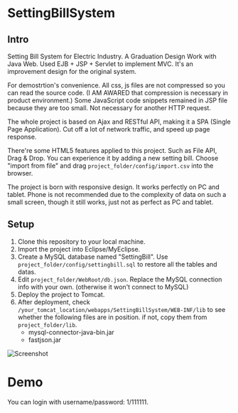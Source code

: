 # SettingBillSystem

## Intro
Setting Bill System for Electric Industry. A Graduation Design Work with Java Web. Used EJB + JSP + Servlet to implement MVC. It's an improvement design for the original system.

For demostrtion's convenience. All css, js files are not compressed so you can read the source code. (I AM AWARED that compression is necessary in product environment.) Some JavaScript code snippets remained in JSP file because they are too small. Not necessary for another HTTP request.

The whole project is based on Ajax and RESTful API, making it a SPA (Single Page Application). Cut off a lot of network traffic, and speed up page response.

There're some HTML5 features applied to this project. Such as File API, Drag & Drop. You can experience it by adding a new setting bill. Choose "import from file" and drag `project_folder/config/import.csv` into the browser.

The project is born with responsive design. It works perfectly on PC and tablet. Phone is not recommended due to the complexity of data on such a small screen, though it still works, just not as perfect as PC and tablet.


## Setup
1. Clone this repository to your local machine.
2. Import the project into Eclipse/MyEclipse.
3. Create a MySQL database named "SettingBill". Use `project_folder/config/settingbill.sql` to restore all the tables and datas.
4. Edit `project_folder/WebRoot/db.json`. Replace the MySQL connection info with your own. (otherwise it won't connect to MySQL)
5. Deploy the project to Tomcat.
6. After deployment, check `/your_tomcat_location/webapps/SettingBillSystem/WEB-INF/lib` to see whether the following files are in position. if not, copy them from `project_folder/lib`.
    - mysql-connector-java-bin.jar 
    - fastjson.jar

![Screenshot](https://github.com/tonghuashuo/SettingBillSystem/blob/master/screenshot/02-select.jpg)
# Demo
You can login with username/password: 1/111111.